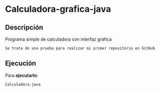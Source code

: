 # Calculadora-grafica-java

## Descripción

Programa simple de calculadora con interfaz gráfica

```console
Se trata de una prueba para realizar mi primer repositorio en GitHub
```

## Ejecución

Para **ejecutarlo**:

```console
Calculadora.java
```